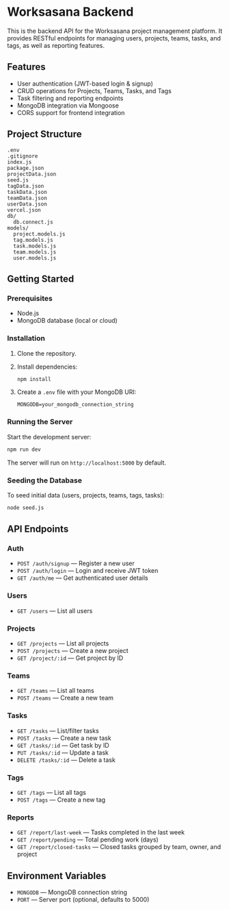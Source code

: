 # Worksasana Backend

This is the backend API for the Worksasana project management platform. It provides RESTful endpoints for managing users, projects, teams, tasks, and tags, as well as reporting features.

## Features

- User authentication (JWT-based login & signup)
- CRUD operations for Projects, Teams, Tasks, and Tags
- Task filtering and reporting endpoints
- MongoDB integration via Mongoose
- CORS support for frontend integration

## Project Structure

```
.env
.gitignore
index.js
package.json
projectData.json
seed.js
tagData.json
taskData.json
teamData.json
userData.json
vercel.json
db/
  db.connect.js
models/
  project.models.js
  tag.models.js
  task.models.js
  team.models.js
  user.models.js
```

## Getting Started

### Prerequisites

- Node.js
- MongoDB database (local or cloud)

### Installation

1. Clone the repository.
2. Install dependencies:

   ```sh
   npm install
   ```

3. Create a `.env` file with your MongoDB URI:

   ```
   MONGODB=your_mongodb_connection_string
   ```

### Running the Server

Start the development server:

```sh
npm run dev
```

The server will run on `http://localhost:5000` by default.

### Seeding the Database

To seed initial data (users, projects, teams, tags, tasks):

```sh
node seed.js
```

## API Endpoints

### Auth

- `POST /auth/signup` — Register a new user
- `POST /auth/login` — Login and receive JWT token
- `GET /auth/me` — Get authenticated user details

### Users

- `GET /users` — List all users

### Projects

- `GET /projects` — List all projects
- `POST /projects` — Create a new project
- `GET /project/:id` — Get project by ID

### Teams

- `GET /teams` — List all teams
- `POST /teams` — Create a new team

### Tasks

- `GET /tasks` — List/filter tasks
- `POST /tasks` — Create a new task
- `GET /tasks/:id` — Get task by ID
- `PUT /tasks/:id` — Update a task
- `DELETE /tasks/:id` — Delete a task

### Tags

- `GET /tags` — List all tags
- `POST /tags` — Create a new tag

### Reports

- `GET /report/last-week` — Tasks completed in the last week
- `GET /report/pending` — Total pending work (days)
- `GET /report/closed-tasks` — Closed tasks grouped by team, owner, and project

## Environment Variables

- `MONGODB` — MongoDB connection string
- `PORT` — Server port (optional, defaults to 5000)
